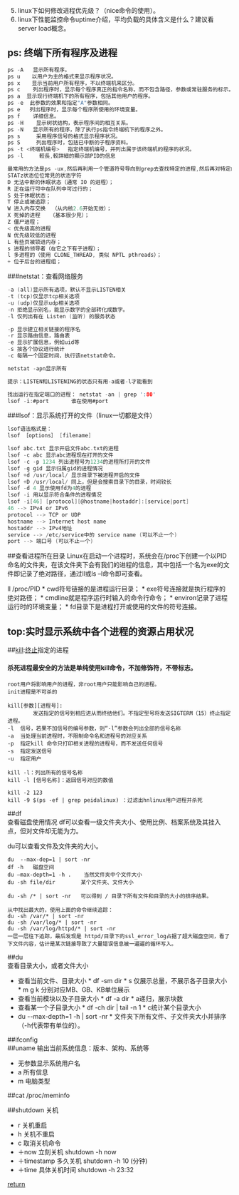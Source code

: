 5. linux下如何修改进程优先级？（nice命令的使用）。
6. linux下性能监控命令uptime介绍，平均负载的具体含义是什么？建议看server load概念。

## ps: 终端下所有程序及进程
```C
ps -A   显示所有程序。
ps u 　 以用户为主的格式来显示程序状况。
ps x 　 显示当前用户所有程序，不以终端机来区分。
ps c    列出程序时，显示每个程序真正的指令名称，而不包含路径，参数或常驻服务的标示。
ps a  显示现行终端机下的所有程序，包括其他用户的程序。
ps -e  此参数的效果和指定"A"参数相同。
ps e   列出程序时，显示每个程序所使用的环境变量。
ps f    详细信息。
ps -H    显示树状结构，表示程序间的相互关系。
ps -N   显示所有的程序，除了执行ps指令终端机下的程序之外。
ps s     采用程序信号的格式显示程序状况。
ps S     列出程序时，包括已中断的子程序资料。
ps -t <终端机编号> 　指定终端机编号，并列出属于该终端机的程序的状况。
ps -l     較長,較詳細的顯示該PID的信息

最常用的方法是ps -ux,然后再利用一个管道符号导向到grep去查找特定的进程,然后再对特定的进程进行操作。
STATz状态位位常見的状态字符
D 无法中断的休眠状态（通常 IO 的进程）；
R 正在运行可中在队列中可过行的；
S 处于休眠状态；
T 停止或被追踪；
W 进入内存交换  （从内核2.6开始无效）；
X 死掉的进程   （基本很少見）；
Z 僵尸进程；
< 优先级高的进程
N 优先级较低的进程
L 有些页被锁进内存；
s 进程的领导者（在它之下有子进程）；
l 多进程的（使用 CLONE_THREAD, 类似 NPTL pthreads）；
+ 位于后台的进程组；
```

###netstat：查看网络服务
```C
-a (all)显示所有选项，默认不显示LISTEN相关
-t (tcp)仅显示tcp相关选项
-u (udp)仅显示udp相关选项
-n 拒绝显示别名，能显示数字的全部转化成数字。
-l 仅列出有在 Listen (监听) 的服务状态

-p 显示建立相关链接的程序名
-r 显示路由信息，路由表
-e 显示扩展信息，例如uid等
-s 按各个协议进行统计
-c 每隔一个固定时间，执行该netstat命令。

netstat -apn显示所有

提示：LISTEN和LISTENING的状态只有用-a或者-l才能看到

找出运行在指定端口的进程： netstat -an | grep ':80'
lsof -i:#port       谁在使用#port

```

###lsof：显示系统打开的文件（linux一切都是文件）
```C
lsof语法格式是：
lsof ［options］ [filename]

lsof abc.txt 显示开启文件abc.txt的进程
lsof -c abc 显示abc进程现在打开的文件
lsof -c -p 1234 列出进程号为1234的进程所打开的文件
lsof -g gid 显示归属gid的进程情况
lsof +d /usr/local/ 显示目录下被进程开启的文件
lsof +D /usr/local/ 同上，但是会搜索目录下的目录，时间较长
lsof -d 4 显示使用fd为4的进程
lsof -i 用以显示符合条件的进程情况
lsof -i[46] [protocol][@hostname|hostaddr]:[service|port]
46 --> IPv4 or IPv6
protocol --> TCP or UDP
hostname --> Internet host name
hostaddr --> IPv4地址
service --> /etc/service中的 service name (可以不止一个)
port --> 端口号 (可以不止一个)
```
##查看进程所在目录
Linux在启动一个进程时，系统会在/proc下创建一个以PID命名的文件夹，在该文件夹下会有我们的进程的信息，其中包括一个名为exe的文件即记录了绝对路径，通过ll或ls –l命令即可查看。

ll /proc/PID
        * cwd符号链接的是进程运行目录；
        * exe符号连接就是执行程序的绝对路径；
        * cmdline就是程序运行时输入的命令行命令；
        * environ记录了进程运行时的环境变量；
        * fd目录下是进程打开或使用的文件的符号连接。

## top:实时显示系统中各个进程的资源占用状况


##[kill](http://www.cnblogs.com/peida/archive/2012/12/20/2825837.html):[终止](http://www.cnblogs.com/wangkangluo1/archive/2012/05/26/2518857.html)指定的进程
#### 杀死进程最安全的方法是单纯使用kill命令，不加修饰符，不带标志。 

```
root用户将影响用户的进程，非root用户只能影响自己的进程。
init进程是不可杀的

kill[参数][进程号]:
        发送指定的信号到相应进从而终结他们。不指定型号将发送SIGTERM（15）终止指定进程。
-l  信号，若果不加信号的编号参数，则“-l”参数会列出全部的信号名称
-a  当处理当前进程时，不限制命令名和进程号的对应关系
-p  指定kill 命令只打印相关进程的进程号，而不发送任何信号
-s  指定发送信号
-u  指定用户 

kill -l：列出所有的信号名称
kill -l [信号名称]：返回信号对应的数值

kill -2 123
kill -9 $(ps -ef | grep peidalinux) ：过滤出hnlinux用户进程并杀死
```

##df   
查看磁盘使用情况
df可以查看一级文件夹大小、使用比例、档案系统及其挂入点，但对文件却无能为力。

du可以查看文件及文件夹的大小。
```
du  --max-dep=1 | sort -nr
df -h   磁盘空间
du –max-depth=1 -h .    当然文件夹中个文件大小
du -sh file/dir        某个文件夹、文件大小

du -sh /* | sort -nr   可以得到 / 目录下所有文件和目录的大小的排序结果。

从中找出最大的，使用上面的命令继续追踪：
du -sh /var/* | sort -nr 
du -sh /var/log/* | sort -nr 
du -sh /var/log/httpd/* | sort -nr 
一层一层往下追踪，最后发现是 httpd/目录下的ssl_error_log占据了超大磁盘空间，看了下文件内容，估计是某次链接导致了大量错误信息被一遍遍的循环写入。
```
##du  
查看目录大小，或者文件大小
 * 查看当前文件、目录大小
         * df -sm dir
         * s 仅展示总量，不展示各子目录大小
         * m g k 分别对应MB、GB、KB单位展示
 * 查看当前模块以及子目录大小
         * df -a dir
         * a递归，展示块数
 * 查看某一个子目录大小 
         * df -ch dir | tail -n 1
         * c统计某个目录大小
 * du --max-depth=1 -h | sort -nr
         * 文件夹下所有文件、子文件夹大小并排序（-h代表带有单位的）。
         
##ifconfig  
##uname 
输出当前系统信息：版本、架构、系统等
 * 无参数显示系统用户名
 * a 所有信息
 * m 电脑类型

##cat /proc/meminfo  

##shutdown
关机
 * r 关机重启 
 * h 关机不重启
 * c 取消关机命令
 * ＋now 立刻关机  shutdown -h now
 * ＋timestamp 多久关机  shutdown -h 10 (分钟)
 * ＋time 具体关机时间  shutdown -h 23:32


[return](README.md)